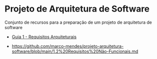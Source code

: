 # Projeto de Arquitetura de Software
Conjunto de recursos para a preparação de um projeto de arquitetura de software

- [Guia 1 - Requisitos Arquiteturais](https://github.com/marco-mendes/projeto-arquitetura-software/blob/main/1.1%20Requisitos%20Arquiteturais.md)

- https://github.com/marco-mendes/projeto-arquitetura-software/blob/main/1.2%20Requisitos%20Não-Funcionais.md
